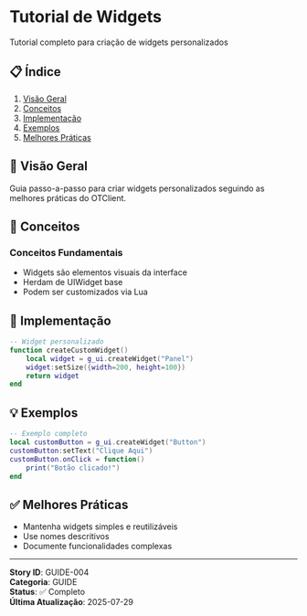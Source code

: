 # Tutorial de Widgets

Tutorial completo para criação de widgets personalizados

## 📋 Índice
1. [Visão Geral](#visão-geral)
2. [Conceitos](#api-c)
3. [Implementação](#api-lua)
4. [Exemplos](#exemplos)
5. [Melhores Práticas](#melhores-práticas)

## 🎯 Visão Geral

Guia passo-a-passo para criar widgets personalizados seguindo as melhores práticas do OTClient.

## 🔧 Conceitos

### Conceitos Fundamentais
- Widgets são elementos visuais da interface
- Herdam de UIWidget base
- Podem ser customizados via Lua

## 🐍 Implementação

```lua
-- Widget personalizado
function createCustomWidget()
    local widget = g_ui.createWidget("Panel")
    widget:setSize({width=200, height=100})
    return widget
end
```

## 💡 Exemplos

```lua
-- Exemplo completo
local customButton = g_ui.createWidget("Button")
customButton:setText("Clique Aqui")
customButton.onClick = function()
    print("Botão clicado!")
end
```

## ✅ Melhores Práticas

- Mantenha widgets simples e reutilizáveis
- Use nomes descritivos
- Documente funcionalidades complexas

---

**Story ID**: GUIDE-004  
**Categoria**: GUIDE  
**Status**: ✅ Completo  
**Última Atualização**: 2025-07-29
